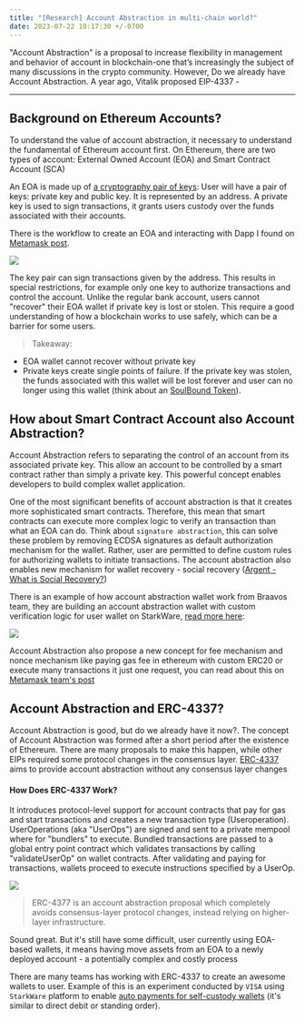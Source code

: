 ```yaml
---
title: "[Research] Account Abstraction in multi-chain world?"
date: 2023-07-22 10:17:30 +/-0700
---
```


"Account Abstraction" is a proposal to increase flexibility in management and behavior of account in blockchain-one that’s increasingly the subject of many discussions in the crypto community. However, Do we already have Account Abstraction. A year ago, Vitalik proposed EIP-4337 -

---

## Background on Ethereum Accounts?
To understand the value of account abstraction, it necessary to understand the fundamental of Ethereum account first. On Ethereum, there are two types of account: External Owned Account (EOA) and Smart Contract Account (SCA)

An EOA is made up of [a cryptography pair of keys](https://en.wikipedia.org/wiki/Elliptic_Curve_Digital_Signature_Algorithm): User will have a pair of keys: private key and public key.
It is represented by an address. A private key is used to sign transactions, it grants users custody over the funds associated with their accounts.

There is the workflow to create an EOA and interacting with Dapp I found on [Metamask post](https://metamask.io/news/latest/account-abstraction-past-present-future/).

<img src="https://images.ctfassets.net/9sy2a0egs6zh/5GwjBrBDSxaBqoPLzgY9Ah/436d6837761be954dc756628819a338f/Workflow_of_creating_an_EOAand_interacting_with_dapp_2x.png">

The key pair can sign transactions given by the address. This results in special restrictions, for example only one key  to authorize transactions and control the account. Unlike the regular bank account, users cannot "recover" their EOA wallet if private key is lost or stolen. This require a good understanding of how a blockchain works to use safely, which can be a barrier for some users.

> Takeaway:
- EOA wallet cannot recover without private key
- Private keys create single points of failure. If the private key was stolen, the funds associated with this wallet will be lost forever and user can no longer using this wallet (think about an [SoulBound Token](https://academy.binance.com/en/articles/what-are-soulbound-tokens-sbt)).

## How about Smart Contract Account also Account Abstraction?
Account Abstraction refers to separating the control of an account from its associated private key. This allow an account to be controlled by a smart contract rather than simply a private key. This powerful concept enables developers to build complex wallet application.

One of the most significant benefits of account abstraction is that it creates more sophisticated smart contracts. Therefore, this mean that smart contracts can execute more complex logic to verify an transaction than what an EOA can do. Think about `signature abstraction`, this can solve these problem by removing ECDSA signatures as default authorization mechanism for the wallet. Rather, user are permitted to define custom rules for authorizing wallets to initiate transactions. The account abstraction also enables new mechanism for wallet recovery - social recovery ([Argent - What is Social Recovery?](https://www.argent.xyz/learn/what-is-social-recovery/))

There is an example of how account abstraction wallet work from Braavos team, they are building an account abstraction wallet with custom verification logic for user wallet on StarkWare, [read more here](https://braavos.app/account-abstraction-why-should-you-care/):

<img src="https://braavos.app/wp-content/uploads/2023/04/Authentication-Types-account-abstraction-security-pyramid-1.png">

Account Abstraction also propose a new concept for fee mechanism and nonce mechanism like paying gas fee in ethereum with custom ERC20 or execute many transactions it just one request, you can read about this on [Metamask team's post](https://metamask.io/news/latest/account-abstraction-past-present-future/)

## Account Abstraction and ERC-4337?
Account Abstraction is good, but do we already have it now?.  The concept of Account Abstraction was formed after a short period after the existence of Ethereum. There are many proposals to make this happen, while other EIPs required some protocol changes in the consensus layer. [ERC-4337](https://eips.ethereum.org/EIPS/eip-4337) aims to provide account abstraction without any consensus layer changes

#### How Does ERC-4337 Work?

It introduces protocol-level support for account contracts that pay for gas and start transactions and creates a new transaction type (Useroperation). UserOperations (aka "UserOps") are signed
and sent to a private mempool where for "bundlers" to execute. Bundled transactions are passed to a global entry point contract which validates transactions by calling "validateUserOp" on wallet contracts. After validating and paying for transactions,
wallets proceed to execute instructions specified by a UserOp.

<img src="http://wp.hacken.io/wp-content/uploads/2023/05/image-10.png">

> ERC-4377 is an account abstraction proposal which completely avoids consensus-layer protocol changes, instead relying on higher-layer infrastructure.

Sound great. But it's still have some difficult, user currently using EOA-based wallets, it means having move assets from an EOA to a newly deployed account - a potentially complex and costly process

There are many teams has working with ERC-4337 to create an awesome wallets to user. Example of this is an experiment conducted by `VISA` using `StarkWare` platform to enable [auto payments for self-custody wallets](https://usa.visa.com/solutions/crypto/auto-payments-for-self-custodial-wallets.html) (it's similar to direct debit or standing order).
